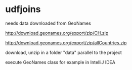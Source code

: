 # udfjoins

needs data downloaded from GeoNames

http://download.geonames.org/export/zip/CH.zip

http://download.geonames.org/export/zip/allCountries.zip

download, unzip in a folder "data" parallel to the project

execute GeoNames class for example in IntelliJ IDEA
